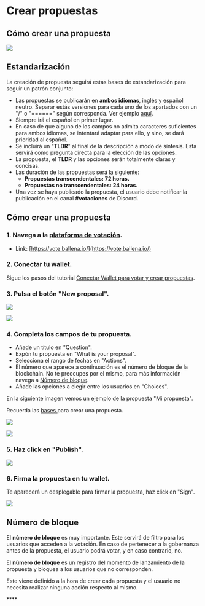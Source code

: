 # Crear propuestas

## **Cómo crear una propuesta** 

![](../../.gitbook/assets/business-4271251_960_720.webp)



## Estandarización

La creación de propuesta seguirá estas bases de estandarización para seguir un patrón conjunto:

* Las propuestas se publicarán en **ambos idiomas**, inglés y español neutro. Separar estás versiones para cada uno de los apartados con un "/" o "======" según corresponda. Ver ejemplo [aquí](crear-propuestas.md#4-completa-los-campos-de-tu-propuesta).
* Siempre irá el español en primer lugar. 
* En caso de que alguno de los campos no admita caracteres suficientes para ambos idiomas, se intentará adaptar para ello, y sino, se dará prioridad al español.
* Se incluirá un "**TLDR**" al final de la descripción a modo de síntesis. Esta servirá como pregunta directa para la elección de las opciones.
* La propuesta, el **TLDR** y las opciones serán totalmente claras y concisas.
* Las duración de las propuestas será la siguiente:
  * **Propuestas transcendentales: 72 horas.**
  * **Propuestas no transcendentales: 24 horas.**
* Una vez se haya publicado la propuesta, el usuario debe notificar la publicación en el canal **\#votaciones** de Discord.

## Cómo crear una propuesta

### 1. Navega a la [plataforma de votación](https://vote.ballena.io/).

* Link: [https://vote.ballena.io/](https://vote.ballena.io/)



### 2. Conectar tu wallet.

Sigue los pasos del tutorial [Conectar Wallet para votar y crear propuestas](conectar-wallet-para-votarpara-votar-y-crear-propuestas.md).



### 3. Pulsa el botón "New proposal".



![](../../.gitbook/assets/4.5%20%282%29.png)



![](../../.gitbook/assets/5.5.png)



### 4. Completa los campos de tu propuesta.

* Añade un título en "Question".
* Expón tu propuesta en "What is your proposal". 
* Selecciona el rango de fechas en "Actions".
* El número que aparece a continuación es el número de bloque de la blockchain. No te preocupes por el mismo, para más información navega a [Número de bloque](crear-propuestas.md#numero-de-bloque).
* Añade las opciones a elegir entre los usuarios en "Choices".

En la siguiente imagen vemos un ejemplo de la propuesta "Mi propuesta".

Recuerda las [bases ](crear-propuestas.md#estandarizacion)para crear una propuesta.



![](../../.gitbook/assets/6.5.png)



![](../../.gitbook/assets/7.5.png)



### 5. Haz click en "Publish".



![](../../.gitbook/assets/8.5.png)



### 6. Firma la propuesta en tu wallet.

Te aparecerá un desplegable para firmar la propuesta, haz click en "Sign".



![](../../.gitbook/assets/9.5.png)



## Número de bloque

El **número de bloque** es muy importante. Este servirá de filtro para los usuarios que acceden a la votación. En caso de pertenecer a la gobernanza antes de la propuesta, el usuario podrá votar, y en caso contrario, no. 

El **número de bloque** es un registro del momento de lanzamiento de la propuesta y bloquea a los usuarios que no corresponden.

Este viene definido a la hora de crear cada propuesta y el usuario no necesita realizar ninguna acción respecto al mismo.







\*\*\*\*

